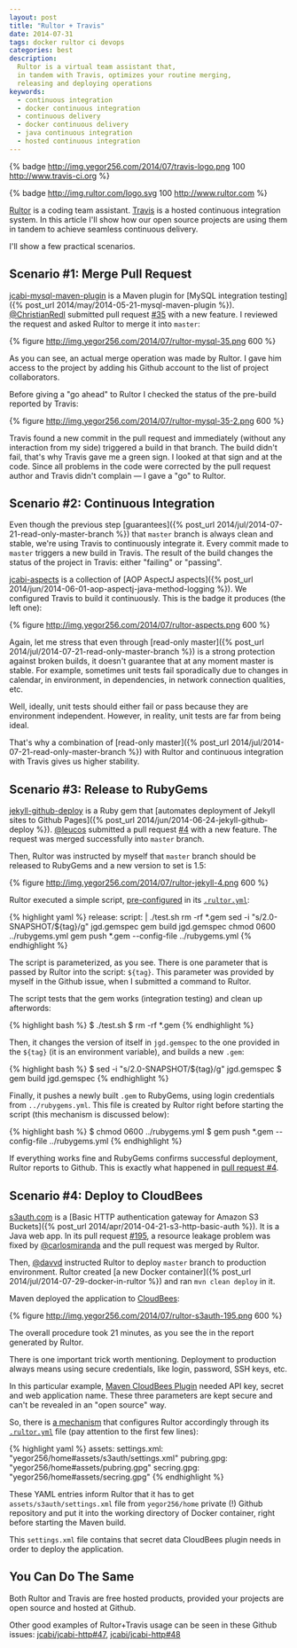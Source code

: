 ```yaml
---
layout: post
title: "Rultor + Travis"
date: 2014-07-31
tags: docker rultor ci devops
categories: best
description:
  Rultor is a virtual team assistant that,
  in tandem with Travis, optimizes your routine merging,
  releasing and deploying operations
keywords:
  - continuous integration
  - docker continuous integration
  - continuous delivery
  - docker continuous delivery
  - java continuous integration
  - hosted continuous integration
---
```


{% badge http://img.yegor256.com/2014/07/travis-logo.png 100 http://www.travis-ci.org %}

{% badge http://img.rultor.com/logo.svg 100 http://www.rultor.com %}

[Rultor](http://www.rultor.com) is a coding team assistant.
[Travis](http://travis-ci.org) is a hosted continuous integration system.
In this article I'll show how our open source projects are
using them in tandem to achieve seamless continuous delivery.

I'll show a few practical scenarios.

<!--more-->

## Scenario #1: Merge Pull Request

[jcabi-mysql-maven-plugin](https://github.com/jcabi/jcabi-mysql-maven-plugin)
is a Maven plugin for [MySQL integration testing]({% post_url 2014/may/2014-05-21-mysql-maven-plugin %}).
[@ChristianRedl](https://github.com/ChristianRedl) submitted pull request
[#35](https://github.com/jcabi/jcabi-mysql-maven-plugin/pull/35) with a new feature.
I reviewed the request and asked Rultor to merge it into `master`:

{% figure http://img.yegor256.com/2014/07/rultor-mysql-35.png 600 %}

As you can see, an actual merge operation was made by Rultor.
I gave him access to the project by adding his Github account to
the list of project collaborators.

Before giving a "go ahead" to Rultor I checked the status
of the pre-build reported by Travis:

{% figure http://img.yegor256.com/2014/07/rultor-mysql-35-2.png 600 %}

Travis found a new commit in the pull request and immediately
(without any interaction from my side) triggered a build in that branch.
The build didn't fail, that's why Travis gave me a green sign.
I looked at that sign and at the code. Since all problems in the code
were corrected by the pull request author and Travis didn't complain
&mdash; I gave a "go" to Rultor.

## Scenario #2: Continuous Integration

Even though the previous step [guarantees]({% post_url 2014/jul/2014-07-21-read-only-master-branch %})
that `master` branch is always clean and stable, we're using Travis to
continuously integrate it. Every commit made to `master` triggers
a new build in Travis. The result of the build changes the status
of the project in Travis: either "failing" or "passing".

[jcabi-aspects](http://aspects.jcabi.com) is a collection of
[AOP AspectJ aspects]({% post_url 2014/jun/2014-06-01-aop-aspectj-java-method-logging %}).
We configured Travis to build it continuously. This is the badge it produces (the left one):

{% figure http://img.yegor256.com/2014/07/rultor-aspects.png 600 %}

Again, let me stress that even through
[read-only master]({% post_url 2014/jul/2014-07-21-read-only-master-branch %})
is a strong protection against broken builds, it doesn't guarantee that
at any moment master is stable. For example, sometimes unit tests
fail sporadically due to changes in calendar, in environment, in dependencies,
in network connection qualities, etc.

Well, ideally, unit tests should either fail or pass because they
are environment independent. However, in reality, unit tests are far
from being ideal.

That's why a combination of [read-only master]({% post_url 2014/jul/2014-07-21-read-only-master-branch %})
with Rultor and continuous integration with Travis gives us higher stability.

## Scenario #3: Release to RubyGems

[jekyll-github-deploy](https://github.com/yegor256/jekyll-github-deploy)
is a Ruby gem that [automates deployment of Jekyll sites to Github Pages]({% post_url 2014/jun/2014-06-24-jekyll-github-deploy %}).
[@leucos](https://github.com/leucos) submitted a pull request
[#4](https://github.com/yegor256/jekyll-github-deploy/pull/4)
with a new feature. The request was merged successfully into `master` branch.

Then, Rultor was instructed by myself that `master` branch should be
released to RubyGems and a new version to set is 1.5:

{% figure http://img.yegor256.com/2014/07/rultor-jekyll-4.png 600 %}

Rultor executed a simple script, [pre-configured](http://doc.rultor.com/basics.html#release) in its
[`.rultor.yml`](https://github.com/yegor256/jekyll-github-deploy/blob/master/.rultor.yml):

{% highlight yaml %}
release:
  script: |
    ./test.sh
    rm -rf *.gem
    sed -i "s/2.0-SNAPSHOT/${tag}/g" jgd.gemspec
    gem build jgd.gemspec
    chmod 0600 ../rubygems.yml
    gem push *.gem --config-file ../rubygems.yml
{% endhighlight %}

The script is parameterized, as you see. There is one parameter that
is passed by Rultor into the script: `${tag}`. This parameter was
provided by myself in the Github issue, when I submitted a command to Rultor.

The script tests that the gem works (integration testing) and
clean up afterwords:

{% highlight bash %}
$ ./test.sh
$ rm -rf *.gem
{% endhighlight %}

Then, it changes the version of itself in `jgd.gemspec` to
the one provided in the `${tag}` (it is an environment variable),
and builds a new `.gem`:

{% highlight bash %}
$ sed -i "s/2.0-SNAPSHOT/${tag}/g" jgd.gemspec
$ gem build jgd.gemspec
{% endhighlight %}

Finally, it pushes a newly built `.gem` to RubyGems, using
login credentials from `../rubygems.yml`. This file is created by
Rultor right before starting the script (this mechanism is discussed below):

{% highlight bash %}
$ chmod 0600 ../rubygems.yml
$ gem push *.gem --config-file ../rubygems.yml
{% endhighlight %}

If everything works fine and RubyGems confirms successful deployment,
Rultor reports to Github. This is exactly what happened in
[pull request #4](https://github.com/yegor256/jekyll-github-deploy/pull/4).

## Scenario #4: Deploy to CloudBees

[s3auth.com](http://www.s3auth.com) is a
[Basic HTTP authentication gateway for Amazon S3 Buckets]({% post_url 2014/apr/2014-04-21-s3-http-basic-auth %}).
It is a Java web app.
In its pull request [#195](https://github.com/yegor256/s3auth/pull/195), a resource
leakage problem was fixed by [@carlosmiranda](https://github.com/carlosmiranda)
and the pull request was merged by Rultor.

Then, [@davvd](https://github.com/davvd) instructed Rultor to deploy
`master` branch to production environment. Rultor created
[a new Docker container]({% post_url 2014/jul/2014-07-29-docker-in-rultor %})
and ran `mvn clean deploy` in it.

Maven deployed the application to [CloudBees](http://www.cloudbees.com):

{% figure http://img.yegor256.com/2014/07/rultor-s3auth-195.png 600 %}

The overall procedure took 21 minutes, as you see the in the report generated by Rultor.

There is one important trick worth mentioning. Deployment to
production always means using secure credentials, like login, password, SSH keys, etc.

In this particular example, [Maven CloudBees  Plugin](https://wiki.cloudbees.com/bin/view/RUN/MavenGuide)
needed API key, secret and web application name. These three parameters are kept secure
and can't be revealed in an "open source" way.

So, there is [a mechanism](http://doc.rultor.com/reference.html#assets)
that configures Rultor accordingly through its
[`.rultor.yml`](https://github.com/yegor256/s3auth/blob/master/.rultor.yml)
file (pay attention to the first few lines):

{% highlight yaml %}
assets:
  settings.xml: "yegor256/home#assets/s3auth/settings.xml"
  pubring.gpg: "yegor256/home#assets/pubring.gpg"
  secring.gpg: "yegor256/home#assets/secring.gpg"
{% endhighlight %}

These YAML entries inform Rultor that it has to get `assets/s3auth/settings.xml`
file from `yegor256/home` private (!) Github repository and put it into
the working directory of Docker container, right before starting the Maven build.

This `settings.xml` file contains that secret data CloudBees plugin needs in order to deploy the application.

## You Can Do The Same

Both Rultor and Travis are free hosted products, provided your
projects are open source and hosted at Github.

Other good examples of Rultor+Travis usage can be seen in these Github issues:
[jcabi/jcabi-http#47](https://github.com/jcabi/jcabi-http/issues/47),
[jcabi/jcabi-http#48](https://github.com/jcabi/jcabi-http/pull/48)
